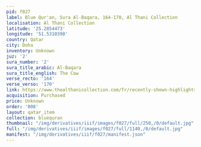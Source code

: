 ```yaml
---
pid: f027
label: Blue Qur'an, Sura Al-Baqara, 164-170, Al Thani Collection
localisation: Al Thani Collection
latitude: '25.2854473'
longitude: '51.5310398'
country: Qatar
city: Doha
inventory: Unknown
juz: '2'
sura_number: '2'
sura_title_arabic: Al-Baqara
sura_title_english: The Cow
verse_recto: '164'
verse_verso: '170'
link: https://www.thealthanicollection.com/fr/recently-shown-highlights/folio-from-the-blue-quran
acquisition: Purchased
price: Unknown
order: '008'
layout: qatar_item
collection: bluequran
thumbnail: "/img/derivatives/iiif/images/f027/full/250,/0/default.jpg"
full: "/img/derivatives/iiif/images/f027/full/1140,/0/default.jpg"
manifest: "/img/derivatives/iiif/f027/manifest.json"
---
```

